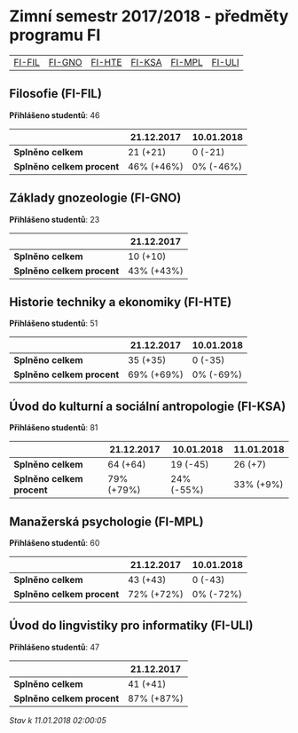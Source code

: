 # Zimní semestr 2017/2018 - předměty programu FI


| | | | | | |
|-|-|-|-|-|-|
|[FI-FIL](#filosofie-fi-fil) | [FI-GNO](#základy-gnozeologie-fi-gno) | [FI-HTE](#historie-techniky-a-ekonomiky-fi-hte) | [FI-KSA](#úvod-do-kulturní-a-sociální-antropologie-fi-ksa) | [FI-MPL](#manažerská-psychologie-fi-mpl) | [FI-ULI](#úvod-do-lingvistiky-pro-informatiky-fi-uli)|

        

## Filosofie (FI-FIL)

**Přihlášeno studentů**: 46

|                          |21.12.2017|10.01.2018|
|--------------------------|--------------------|--------------------|
|**Splněno celkem**        |21 (+21)|0 (-21)|
|**Splněno celkem procent**|46% (+46%)|0% (-46%)|

## Základy gnozeologie (FI-GNO)

**Přihlášeno studentů**: 23

|                          |21.12.2017|
|--------------------------|--------------------|
|**Splněno celkem**        |10 (+10)|
|**Splněno celkem procent**|43% (+43%)|

## Historie techniky a ekonomiky (FI-HTE)

**Přihlášeno studentů**: 51

|                          |21.12.2017|10.01.2018|
|--------------------------|--------------------|--------------------|
|**Splněno celkem**        |35 (+35)|0 (-35)|
|**Splněno celkem procent**|69% (+69%)|0% (-69%)|

## Úvod do kulturní a sociální antropologie (FI-KSA)

**Přihlášeno studentů**: 81

|                          |21.12.2017|10.01.2018|11.01.2018|
|--------------------------|--------------------|--------------------|--------------------|
|**Splněno celkem**        |64 (+64)|19 (-45)|26 (+7)|
|**Splněno celkem procent**|79% (+79%)|24% (-55%)|33% (+9%)|

## Manažerská psychologie (FI-MPL)

**Přihlášeno studentů**: 60

|                          |21.12.2017|10.01.2018|
|--------------------------|--------------------|--------------------|
|**Splněno celkem**        |43 (+43)|0 (-43)|
|**Splněno celkem procent**|72% (+72%)|0% (-72%)|

## Úvod do lingvistiky pro informatiky (FI-ULI)

**Přihlášeno studentů**: 47

|                          |21.12.2017|
|--------------------------|--------------------|
|**Splněno celkem**        |41 (+41)|
|**Splněno celkem procent**|87% (+87%)|



*Stav k 11.01.2018 02:00:05*